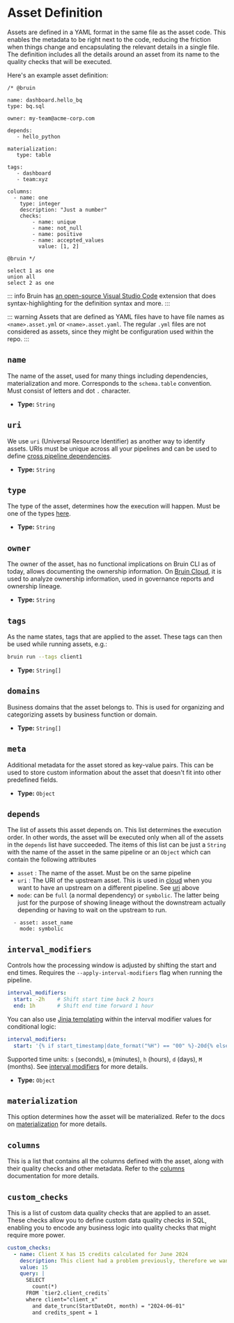 # Asset Definition
Assets are defined in a YAML format in the same file as the asset code. 
This enables the metadata to be right next to the code, reducing the friction when things change and encapsulating the relevant details in a single file. 
The definition includes all the details around an asset from its name to the quality checks that will be executed.

Here's an example asset definition:
```bruin-sql
/* @bruin

name: dashboard.hello_bq
type: bq.sql

owner: my-team@acme-corp.com

depends:
   - hello_python

materialization:
   type: table

tags:
   - dashboard
   - team:xyz
   
columns:
  - name: one
    type: integer
    description: "Just a number"
    checks:
        - name: unique
        - name: not_null
        - name: positive
        - name: accepted_values
          value: [1, 2]

@bruin */

select 1 as one
union all
select 2 as one
```

::: info
Bruin has [an open-source Visual Studio Code](https://marketplace.visualstudio.com/items?itemName=bruin.bruin) extension that does syntax-highlighting for the definition syntax and more.
:::

::: warning
Assets that are defined as YAML files have to have file names as `<name>.asset.yml` or `<name>.asset.yaml`. The regular `.yml` files are not considered as assets, since they might be configuration used within the repo.
:::

## `name`
The name of the asset, used for many things including dependencies, materialization and more. Corresponds to the `schema.table` convention.
Must consist of letters and dot `.` character.
- **Type:** `String`

## `uri`
We use `uri` (Universal Resource Identifier) as another way to identify assets. URIs must be unique across all your pipelines and can be used to define [cross pipeline dependencies](../cloud/cross-pipeline).
- **Type:** `String`

## `type`
The type of the asset, determines how the execution will happen. Must be one of the types [here](https://github.com/bruin-data/bruin/blob/main/pkg/executor/defaults.go).
- **Type:** `String` 

## `owner`
The owner of the asset, has no functional implications on Bruin CLI as of today, allows documenting the ownership information. On [Bruin Cloud](https://getbruin.com), it is used to analyze ownership information, used in governance reports and ownership lineage.  
- **Type:** `String` 

## `tags`
As the name states, tags that are applied to the asset. These tags can then be used while running assets, e.g.:
```bash
bruin run --tags client1
```
- **Type:** `String[]` 

## `domains`
Business domains that the asset belongs to. This is used for organizing and categorizing assets by business function or domain.
- **Type:** `String[]` 

## `meta`
Additional metadata for the asset stored as key-value pairs. This can be used to store custom information about the asset that doesn't fit into other predefined fields.
- **Type:** `Object`

## `depends`
The list of assets this asset depends on. This list determines the execution order.
In other words, the asset will be executed only when all of the assets in the `depends` list have succeeded.
The items of this list can be just a `String` with the name of the asset in the same pipeline or an `Object` which can contain the following attributes
  * `asset` : The name of the asset. Must be on the same pipeline
  * `uri` : The URI of the upstream asset. This is used in [cloud](../cloud/overview.md) when you want to have an upstream on a different pipeline. See [uri](#uri) above
  * `mode`: can be `full` (a normal dependency) or `symbolic`. The latter being just for the purpose of showing lineage without the downstream actually depending or having to wait on the upstream to run.


```
  - asset: asset_name
    mode: symbolic
```


## `interval_modifiers`
Controls how the processing window is adjusted by shifting the start and end times. Requires the `--apply-interval-modifiers` flag when running the pipeline.

```yaml
interval_modifiers:
  start: -2h    # Shift start time back 2 hours
  end: 1h       # Shift end time forward 1 hour
```

You can also use [Jinja templating](./templating/templating.md) within the interval modifier values for conditional logic:

```yaml
interval_modifiers:
  start: '{% if start_timestamp|date_format("%H") == "00" %}-20d{% else %}0{% endif %}'
```

Supported time units: `s` (seconds), `m` (minutes), `h` (hours), `d` (days), `M` (months).
See [interval modifiers](./interval-modifiers) for more details.
- **Type:** `Object`

## `materialization`
This option determines how the asset will be materialized. Refer to the docs on [materialization](./materialization) for more details.

## `columns`

This is a list that contains all the columns defined with the asset, along with their quality checks and other metadata. Refer to the [columns](./columns.md) documentation for more details.

## `custom_checks`
This is a list of custom data quality checks that are applied to an asset. These checks allow you to define custom data quality checks in SQL, enabling you to encode any business logic into quality checks that might require more power.

```yaml
custom_checks:
  - name: Client X has 15 credits calculated for June 2024
    description: This client had a problem previously, therefore we want to ensure the numbers make sense, see the ticket ACME-1234 for more details. 
    value: 15
    query: |
      SELECT
        count(*)
      FROM `tier2.client_credits`
      where client="client_x" 
        and date_trunc(StartDateDt, month) = "2024-06-01"
        and credits_spent = 1
```